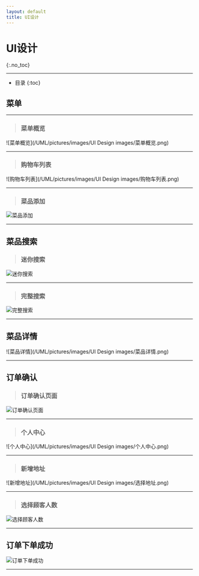 ```yaml
---
layout: default
title: UI设计
---
```


# UI设计
{:.no_toc}
* * *
* 目录
{:toc}

## 菜单
* * *
> ### 菜单概览

![菜单概览](/UML/pictures/images/UI Design images/菜单概览.png)
- - -
> ### 购物车列表

![购物车列表](/UML/pictures/images/UI Design images/购物车列表.png)
- - -
> ### 菜品添加

![菜品添加]()
- - -
## 菜品搜索

> ### 迷你搜索

![迷你搜索]()
* * *
> ### 完整搜索

![完整搜索]()
* * *
## 菜品详情

![菜品详情](/UML/pictures/images/UI Design images/菜品详情.png)
- - -
## 订单确认

> ### 订单确认页面

![订单确认页面]()
_ _ _
> ### 个人中心

![个人中心](/UML/pictures/images/UI Design images/个人中心.png)
_ _ _
> ### 新增地址

![新增地址](/UML/pictures/images/UI Design images/选择地址.png)
_ _ _
> ### 选择顾客人数

![选择顾客人数]()
_ _ _
## 订单下单成功

![订单下单成功]()
- - -
